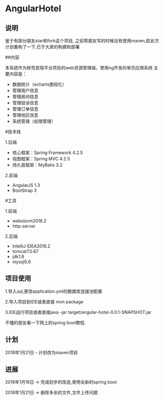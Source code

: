 # AngularHotel

## 说明
鉴于有部分朋友star和fork这个项目,
之前帮朋友写的时候没有使用maven,趁此次计划重构了一下,已于大家的构建和部署


##内容

本系统作为蚌壳民宿平台项目的web资源管理端，使用ng开发的单页应用系统
主要内容是：

 * 数据统计（echarts图视化）
 * 管理用户信息
 * 管理房间信息
 * 管理投诉信息
 * 管理订单信息
 * 管理地区信息
 * 系统管理（权限管理）
    
    
#技术栈

1.后端
* 核心框架：Spring Framework 4.2.5
* 视图框架：Spring MVC 4.2.5
* 持久层框架：MyBatis 3.2

2.前端
* AngularJS 1.3
* BootStrap 3


#工具

1.前端
* webstorm2016.2
* http-server

2.后端
* IntelliJ IDEA2016.2
* tomcat7.0.67
* jdk1.8
* mysql5.6

## 项目使用
1.导入sql,更改application.yml的数据库连接池配置

2.导入项目到IDE或者直接 mvn package

3.IDE运行项目或者直接java -jar target/angular-hotel-0.0.1-SNAPSHOT.jar

不懂的朋友看一下网上的spring boot教程.

## 计划

2018年1月21日 - 计划改为maven项目

## 进展

2018年1月16日 -> 完成初步的改造,使用全新的spring boot

2018年1月21日 -> 删除多余的文件,文件上传问题










